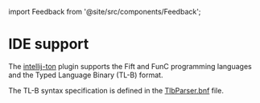 import Feedback from '@site/src/components/Feedback';

# IDE support

The [intellij-ton](https://github.com/andreypfau/intellij-ton) plugin supports the Fift and FunC programming languages and the Typed Language Binary (TL-B) format.

The TL-B syntax specification is defined in the [TlbParser.bnf](https://github.com/ton-blockchain/intellij-ton/blob/main/modules/tlb/src/org/ton/intellij/tlb/parser/TlbParser.bnf) file.
<Feedback />

